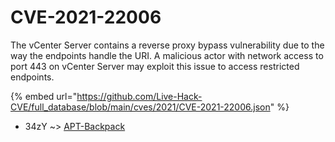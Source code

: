 # CVE-2021-22006

The vCenter Server contains a reverse proxy bypass vulnerability due to the way the endpoints handle the URI. A malicious actor with network access to port 443 on vCenter Server may exploit this issue to access restricted endpoints.

{% embed url="https://github.com/Live-Hack-CVE/full_database/blob/main/cves/2021/CVE-2021-22006.json" %}


* 34zY ~> [APT-Backpack](https://zeste.alice-snow.ru/2021/database/cve-2021-22006/apt-backpack-34zy)